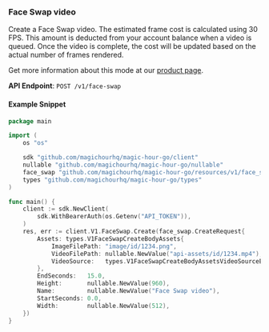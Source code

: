 
### Face Swap video <a name="create"></a>

Create a Face Swap video. The estimated frame cost is calculated using 30 FPS. This amount is deducted from your account balance when a video is queued. Once the video is complete, the cost will be updated based on the actual number of frames rendered.
  
Get more information about this mode at our [product page](/products/face-swap).
  

**API Endpoint**: `POST /v1/face-swap`

#### Example Snippet

```go
package main

import (
	os "os"

	sdk "github.com/magichourhq/magic-hour-go/client"
	nullable "github.com/magichourhq/magic-hour-go/nullable"
	face_swap "github.com/magichourhq/magic-hour-go/resources/v1/face_swap"
	types "github.com/magichourhq/magic-hour-go/types"
)

func main() {
	client := sdk.NewClient(
		sdk.WithBearerAuth(os.Getenv("API_TOKEN")),
	)
	res, err := client.V1.FaceSwap.Create(face_swap.CreateRequest{
		Assets: types.V1FaceSwapCreateBodyAssets{
			ImageFilePath: "image/id/1234.png",
			VideoFilePath: nullable.NewValue("api-assets/id/1234.mp4"),
			VideoSource:   types.V1FaceSwapCreateBodyAssetsVideoSourceEnumFile,
		},
		EndSeconds:   15.0,
		Height:       nullable.NewValue(960),
		Name:         nullable.NewValue("Face Swap video"),
		StartSeconds: 0.0,
		Width:        nullable.NewValue(512),
	})
}

```
